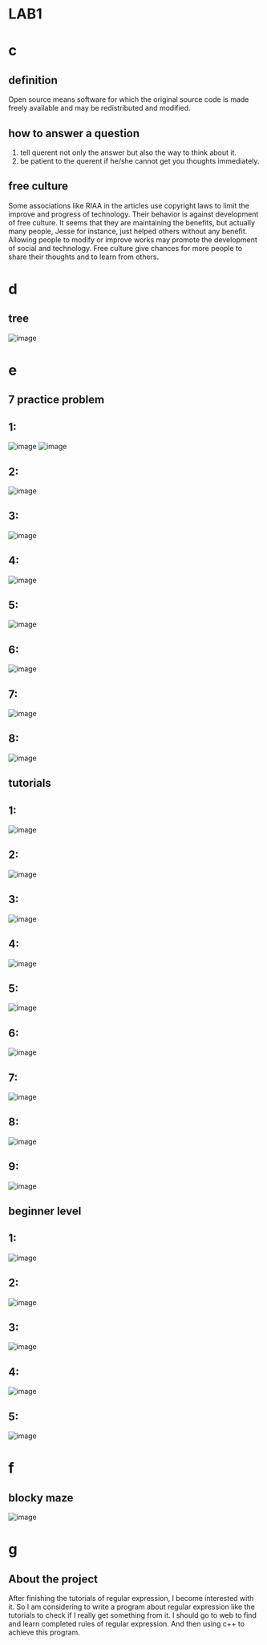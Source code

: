 # LAB1

# **c**
## **definition**
Open source means software for which the original source code is made freely available and may be redistributed and modified.

## **how to answer a question**  
1. tell querent not only the answer but also the way to think about it.
2. be patient to the querent if he/she cannot get you thoughts immediately.

## **free culture**
Some associations like RIAA in the articles use copyright laws to limit the improve and progress of technology. Their behavior is against development of free culture. It seems that they are maintaining the benefits, but actually many people, Jesse for instance, just helped others without any benefit. Allowing people to modify or improve works may promote the development of social and technology. Free culture give chances for more people to share their thoughts and to learn from others.

# **d**
## **tree**
![image](https://raw.githubusercontent.com/zerosolasky/all-labs/2b9223bd03ae1d3902e8fd6924b4318eadd11881/screenshot/24.png)

# **e**
## **7 practice problem**  
## 1:
![image](https://raw.githubusercontent.com/zerosolasky/all-labs/73b73da68d69c23ec6935b43f37649e7f78e34ab/screenshot/1.png)
![image](https://raw.githubusercontent.com/zerosolasky/all-labs/5053f292ff5ceee08bdd5ad5145e88e209b89bfd/screenshot/1.5.png)

## 2:
![image](https://raw.githubusercontent.com/zerosolasky/all-labs/31e106f4885f1ab28c706775880530400c26b36a/screenshot/2.png)

## 3:
![image](https://raw.githubusercontent.com/zerosolasky/all-labs/31e106f4885f1ab28c706775880530400c26b36a/screenshot/3.png)

## 4:
![image](https://raw.githubusercontent.com/zerosolasky/all-labs/31e106f4885f1ab28c706775880530400c26b36a/screenshot/4.png)

## 5:
![image](https://raw.githubusercontent.com/zerosolasky/all-labs/31e106f4885f1ab28c706775880530400c26b36a/screenshot/5.png)

## 6:
![image](https://raw.githubusercontent.com/zerosolasky/all-labs/31e106f4885f1ab28c706775880530400c26b36a/screenshot/6.png)

## 7:
![image](https://raw.githubusercontent.com/zerosolasky/all-labs/31e106f4885f1ab28c706775880530400c26b36a/screenshot/7.png)

## 8:
![image](https://raw.githubusercontent.com/zerosolasky/all-labs/31e106f4885f1ab28c706775880530400c26b36a/screenshot/8.png)


## **tutorials**
## 1:
![image](https://raw.githubusercontent.com/zerosolasky/all-labs/1f28d05c90919fafc98d78b021f1912e647d34bb/screenshot/9.png)

## 2:
![image](https://raw.githubusercontent.com/zerosolasky/all-labs/1f28d05c90919fafc98d78b021f1912e647d34bb/screenshot/10.png)

## 3:
![image](https://raw.githubusercontent.com/zerosolasky/all-labs/1f28d05c90919fafc98d78b021f1912e647d34bb/screenshot/11.png)

## 4:
![image](https://raw.githubusercontent.com/zerosolasky/all-labs/1f28d05c90919fafc98d78b021f1912e647d34bb/screenshot/12.png)

## 5:
![image](https://raw.githubusercontent.com/zerosolasky/all-labs/1f28d05c90919fafc98d78b021f1912e647d34bb/screenshot/13.png)

## 6:
![image](https://raw.githubusercontent.com/zerosolasky/all-labs/1f28d05c90919fafc98d78b021f1912e647d34bb/screenshot/14.png)

## 7:
![image](https://raw.githubusercontent.com/zerosolasky/all-labs/1f28d05c90919fafc98d78b021f1912e647d34bb/screenshot/15.png)

## 8:
![image](https://raw.githubusercontent.com/zerosolasky/all-labs/1f28d05c90919fafc98d78b021f1912e647d34bb/screenshot/16.png)

## 9:
![image](https://raw.githubusercontent.com/zerosolasky/all-labs/1f28d05c90919fafc98d78b021f1912e647d34bb/screenshot/17.png)

## **beginner level**
## 1:
![image](https://raw.githubusercontent.com/zerosolasky/all-labs/6a83d192b70a5b96ed213554802e1f46b43f2bd8/screenshot/18.png)

## 2:
![image](https://raw.githubusercontent.com/zerosolasky/all-labs/6a83d192b70a5b96ed213554802e1f46b43f2bd8/screenshot/19.png)

## 3:
![image](https://raw.githubusercontent.com/zerosolasky/all-labs/6a83d192b70a5b96ed213554802e1f46b43f2bd8/screenshot/20.png)

## 4:
![image](https://raw.githubusercontent.com/zerosolasky/all-labs/6a83d192b70a5b96ed213554802e1f46b43f2bd8/screenshot/21.png)

## 5:
![image](https://raw.githubusercontent.com/zerosolasky/all-labs/6a83d192b70a5b96ed213554802e1f46b43f2bd8/screenshot/22.png)

# **f**
## **blocky maze**
![image](https://raw.githubusercontent.com/zerosolasky/all-labs/2b678abd8f967261f8e83addb7f38ace9848d515/screenshot/23.png)

# **g**
## **About the project**
After finishing the tutorials of regular expression, I become interested with it. So I am considering to write a program about regular expression like the tutorials to check if I really get something from it. I should go to web to find and learn completed rules of regular expression. And then using c++ to achieve this program.
